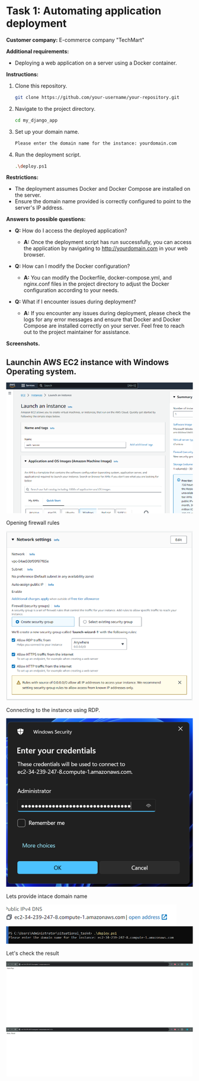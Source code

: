 # Task 1: Automating application deployment

**Customer company:** E-commerce company "TechMart"

**Additional requirements:**

- Deploying a web application on a server using a Docker container.
  
**Instructions:**

1. Clone this repository.
   ```bash
   git clone https://github.com/your-username/your-repository.git
   ```

2. Navigate to the project directory.
   ```bash
   cd my_django_app
   ```

3. Set up your domain name.
   ```bash
   Please enter the domain name for the instance: yourdomain.com
   ```

4. Run the deployment script.
   ```bash
   .\deploy.ps1
   ```

**Restrictions:**

- The deployment assumes Docker and Docker Compose are installed on the server.
- Ensure the domain name provided is correctly configured to point to the server's IP address.

**Answers to possible questions:**

- **Q:** How do I access the deployed application?
  - **A:** Once the deployment script has run successfully, you can access the application by navigating to http://yourdomain.com in your web browser.

- **Q:** How can I modify the Docker configuration?
  - **A:** You can modify the Dockerfile, docker-compose.yml, and nginx.conf files in the project directory to adjust the Docker configuration according to your needs.

- **Q:** What if I encounter issues during deployment?
  - **A:** If you encounter any issues during deployment, please check the logs for any error messages and ensure that Docker and Docker Compose are installed correctly on your server. Feel free to reach out to the project maintainer for assistance.

**Screenshots.**

## Launchin AWS EC2 instance with Windows Operating system.
![alt text](image.png)

Opening firewall rules

![alt text](image-1.png)

Connecting to the instance using RDP.

![alt text](image-2.png)

Lets provide intace domain name

![alt text](image-4.png)
![alt text](image-3.png)

Let's check the result

![alt text](image-5.png)
![alt text](image-6.png)